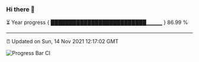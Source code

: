 ### Hi there 👋

⏳ Year progress { ██████████████████████████▁▁▁▁ } 86.99 %

---

⏰ Updated on Sun, 14 Nov 2021 12:17:02 GMT

![Progress Bar CI](https://github.com/liununu/liununu/workflows/Progress%20Bar%20CI/badge.svg)

